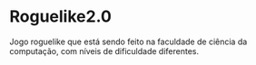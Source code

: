 # Roguelike2.0
Jogo roguelike que está sendo feito na faculdade de ciência da computação, com níveis de dificuldade diferentes.
